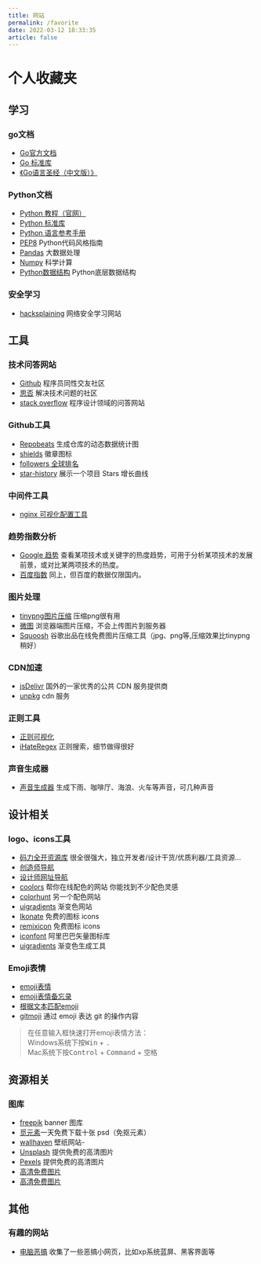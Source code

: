 ```yaml
---
title: 网站
permalink: /favorite
date: 2022-03-12 18:33:35
article: false
---
```

# 个人收藏夹

<!-- more -->

## 学习

### go文档

- [Go官方文档](https://golang.google.cn/)
- [Go 标准库](https://golang.google.cn/pkg/)
- [《Go语言圣经（中文版）》](https://books.studygolang.com/gopl-zh/)

### Python文档

- [Python 教程（官网）](https://docs.python.org/zh-cn/3/tutorial/index.html)
- [Python 标准库](https://docs.python.org/zh-cn/3/tutorial/index.html)
- [Python 语言参考手册](https://docs.python.org/zh-cn/3/tutorial/index.html)
- [PEP8](https://peps.python.org/pep-0008/) Python代码风格指南
- [Pandas](https://pandas.pydata.org/docs/#) 大数据处理
- [Numpy](https://www.numpy.org.cn/en/) 科学计算
- [Python数据结构](https://realpython.com/python-data-structures/) Python底层数据结构


### 安全学习

- [hacksplaining](https://www.hacksplaining.com/lessons) 网络安全学习网站

## 工具

### 技术问答网站

* [Github](https://github.com/) 程序员同性交友社区
* [思否](https://segmentfault.com/) 解决技术问题的社区
* [stack overflow](https://stackoverflow.com/) 程序设计领域的问答网站

### Github工具

* [Repobeats](https://repobeats.axiom.co/) 生成仓库的动态数据统计图
* [shields](https://shields.io/) 徽章图标
* [followers 全球排名](https://wangchujiang.com/github-rank/index.html)
* [star-history](https://star-history.t9t.io/) 展示一个项目 Stars 增长曲线


### 中间件工具

- [nginx 可视化配置工具](https://www.digitalocean.com/community/tools/nginx?global.app.lang=zhCN)

### 趋势指数分析

* [Google 趋势](https://trends.google.com/trends) 查看某项技术或关键字的热度趋势，可用于分析某项技术的发展前景，或对比某两项技术的热度。
* [百度指数](https://index.baidu.com/v2/index.html#/) 同上，但百度的数据仅限国内。

### 图片处理

* [tinypng图片压缩](https://tinypng.com) 压缩png很有用
* [微图](https://devtool.tech/tiny-image) 浏览器端图片压缩，不会上传图片到服务器
* [Squoosh](https://squoosh.app/) 谷歌出品在线免费图片压缩工具（jpg、png等,压缩效果比tinypng稍好）

### CDN加速

* [jsDelivr](http://www.jsdelivr.com/) 国外的一家优秀的公共 CDN 服务提供商
* [unpkg](https://unpkg.com/) cdn 服务

### 正则工具

* [正则可视化](https://regex101.com/)
* [iHateRegex](https://ihateregex.io/) 正则搜索，细节做得很好

### 声音生成器

- [声音生成器](https://neal.fun/ambient-chaos/) 生成下雨、咖啡厅、海浪、火车等声音，可几种声音

## 设计相关

### logo、icons工具

- [码力全开资源库](https://maliquankai.com/designnav/) 很全很强大，独立开发者/设计干货/优质利器/工具资源...
- [创造师导航](http://chuangzaoshi.com/)
- [设计师网址导航](http://hao.uisdc.com/)
- [coolors](https://coolors.co/) 帮你在线配色的网站 你能找到不少配色灵感
- [colorhunt](http://colorhunt.co/) 另一个配色网站
- [uigradients](https://uigradients.com/#SummerDog) 渐变色网站
- [Ikonate](https://github.com/mikolajdobrucki/ikonate) 免费的图标 icons
- [remixicon](https://remixicon.com/) 免费图标 icons
- [iconfont](https://www.iconfont.cn/) 阿里巴巴矢量图标库
- [uigradients](https://uigradients.com/) 渐变色生成工具

### Emoji表情

* [emoji表情](https://emojipedia.org/)
* [emoji表情备忘录](https://www.webfx.com/tools/emoji-cheat-sheet)
* [根据文本匹配emoji](https://translate.yandex.com/?lang=zh-emj)
* [gitmoji](https://github.com/carloscuesta/gitmoji) 通过 emoji 表达 git 的操作内容

> 在任意输入框快速打开emoji表情方法：<br/>
> Windows系统下按<kbd>Win</kbd> + <kbd>.</kbd><br/>
> Mac系统下按<kbd>Control</kbd> + <kbd>Command</kbd> + <kbd>空格</kbd>

## 资源相关

### 图库

- [freepik](https://www.freepik.com/) banner 图库
- [觅元素](http://www.51yuansu.com/)一天免费下载十张 psd（免抠元素）
- [wallhaven](https://alpha.wallhaven.cc/) 壁纸网站-
- [Unsplash](https://unsplash.com/) 提供免费的高清图片
- [Pexels](https://www.pexels.com/zh-cn/) 提供免费的高清图片
- [高清免费图片](https://www.pexels.com/)
- [高清免费图片](https://unsplash.com/)

## 其他

### 有趣的网站

- [电脑恶搞](https://pranx.com/) 收集了一些恶搞小网页，比如xp系统蓝屏、黑客界面等
